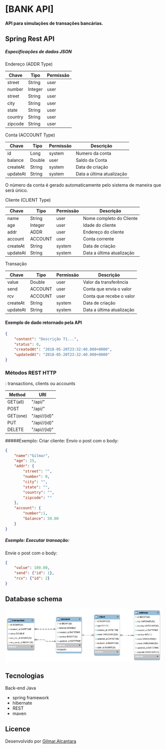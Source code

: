 # [BANK API]
#### API para simulações de transações bancárias.

## Spring Rest API
##### Especificações de dados JSON
Endereço (ADDR Type)

Chave   |Tipo           |Permissão              |
--------|---------      |---------------------  |
street  | String        |       user            |       
number  | Integer       |       user            |        
street  | String        |       user            |       
city    | String        |       user            |       
state   | String        |       user            |       
country | String        |       user            |       
zipcode | String        |       user            |       

Conta (ACCOUNT Type)

Chave   |Tipo           |Permissão              |Descrição
--------|---------      |---------------------  |----------
id      | Long          |       system          |       Numero da conta
balance | Double        |       user            |       Saldo da Conta 
createAt| String        |       system           |       Data de criação
updateAt| String        |       system          |       Data a última atualização

O número da conta é gerado automaticamente pelo sistema de maneira que será único.

Cliente (CLIENT Type)

Chave   |Tipo           |Permissão              |Descrição
--------|---------      |---------------------  |----------
name    | String        |       user            |       Nome completo do Cliente
age     | Integer       |       user            |       Idade do cliente 
addr    | ADDR          |       user            |       Endereço do cliente 
account | ACCOUNT       |       user            |       Conta corrente 
createAt| String        |       system          |       Data de criação
updateAt| String        |       system          |       Data a última atualização

Transação

Chave   |Tipo           |Permissão              |Descrição
--------|---------      |---------------------  |----------
value   | Double        |       user            |       Valor da transferência
send    | ACCOUNT       |       user            |       Conta que envia o valor
rcv     | ACCOUNT       |       user            |       Conta que recebe o valor
createAt| String        |       system           |       Data de criação
updateAt| String        |       system          |       Data a última atualização


#### Exemplo de dado retornado pela API
```json
{
    "content": "Descrição T1...",
    "status": 0,
    "createdAt": "2018-05-20T23:32:40.000+0000",
    "updatedAt": "2018-05-20T23:32:40.000+0000"
}
```

### Métodos REST HTTP
<model>: transactions, clients ou accounts

Method          |URI
----------------|----------------
GET(all)        | "/api/<model>" 
POST            | "/api/<model>"
GET(one)        | "/api/<model>/{id}"
PUT             | "/api/<model>/{id}"
DELETE          | "/api/<model>/{id}"

#####Exemplo: Criar cliente: 
Envio o post com o body:
```json
{
	"name":"Gilmar", 
	"age": 25,
	"addr": {
		"street": "",
		"number": 0,
		"city": "",
		"state": "",
		"country": "",
		"zipcode": ""
	},
	"account": {
		"number":1, 
		"balance": 50.00
	}
}
```
##### Exemplo: Executar transação: 
Envie o post com o body:
```json
{
	"value": 100.00,
	"send": {"id": 1}, 
	"rcv": {"id": 2}
}
```

## Database schema
![alt text](https://raw.githubusercontent.com/Gilmardealcantara/bank_api/master/databasescheme.png)

## Tecnologias

Back-end Java

* spring framework
* hibernate
* REST
* maven


## Licence

Desenvolvido por [Gilmar.Alcantara](https://github.com/Gilmardealcantara)

